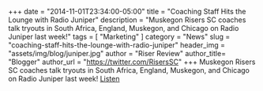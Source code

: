 +++
date        = "2014-11-01T23:34:00-05:00"
title       = "Coaching Staff Hits the Lounge with Radio Juniper"
description = "Muskegon Risers SC coaches talk tryouts in South Africa, England, Muskegon, and Chicago on Radio Juniper last week!"
tags        = [ "Marketing" ]
category    = "News"
slug        = "coaching-staff-hits-the-lounge-with-radio-juniper"
header_img	= "assets/img/blog/juniper.jpg"
author		= "Riser Review"
author_title= "Blogger"
author_url	= "https://twitter.com/RisersSC"
+++
Muskegon Risers SC coaches talk tryouts in South Africa, England, Muskegon, and Chicago on Radio Juniper last week!
[Listen](http://www.radiojuniper.com/on-the-air-blog/game-on)
